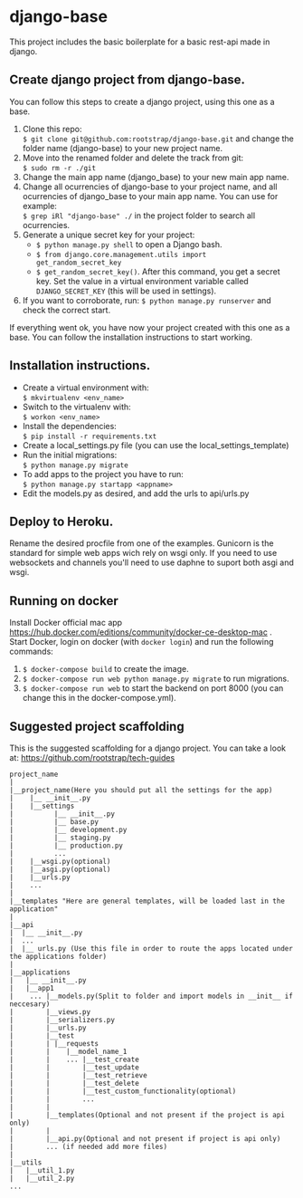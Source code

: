 # django-base

This project includes the basic boilerplate for a basic rest-api made in django.

## Create django project from django-base.
You can follow this steps to create a django project, using this one as a base.

1. Clone this repo:  
`$ git clone git@github.com:rootstrap/django-base.git` and change the folder name (django-base) to your new project name.
2. Move into the renamed folder and delete the track from git:  
`$ sudo rm -r ./git`
3. Change the main app name (django_base) to your new main app name.
4. Change all ocurrencies of django-base to your project name, and all ocurrencies of django_base to your main app name. You can use for example:  
`$ grep iRl "django-base" ./` in the project folder to search all ocurrencies.
5. Generate a unique secret key for your project:
    + `$ python manage.py shell` to open a Django bash.
    + `$ from django.core.management.utils import get_random_secret_key`
    + `$ get_random_secret_key()`. After this command, you get a secret key. Set the value in a virtual environment variable called `DJANGO_SECRET_KEY` (this will be used in settings).
6. If you want to corroborate, run:
`$ python manage.py runserver` and check the correct start.  

If everything went ok, you have now your project created with this one as a base.
You can follow the installation instructions to start working.

## Installation instructions.
- Create a virtual environment with:  
`$ mkvirtualenv <env_name>`
- Switch to the virtualenv with:  
`$ workon <env_name>`
- Install the dependencies:  
`$ pip install -r requirements.txt`
- Create a local_settings.py file (you can use the local_settings_template)
- Run the initial migrations:  
`$ python manage.py migrate`
- To add apps to the project you have to run:  
`$ python manage.py startapp <appname>`
- Edit the models.py as desired, and add the urls to api/urls.py

## Deploy to Heroku.
Rename the desired procfile from one of the examples.
Gunicorn is the standard for simple web apps wich rely on wsgi only.
If you need to use websockets and channels you'll need to use daphne to suport both asgi and wsgi.

## Running on docker

Install Docker official mac app https://hub.docker.com/editions/community/docker-ce-desktop-mac .  
Start Docker, login on docker (with `docker login`) and run the following commands:
1. `$ docker-compose build` to create the image.
2. `$ docker-compose run web python manage.py migrate` to run migrations.
3. `$ docker-compose run web` to start the backend on port 8000 (you can change this in the docker-compose.yml).

## Suggested project scaffolding

This is the suggested scaffolding for a django project. You can take a look at: 
https://github.com/rootstrap/tech-guides
```
project_name
|
|__project_name(Here you should put all the settings for the app)
|    |__ __init__.py
|    |__settings
|          |__ __init__.py
|          |__ base.py
|          |__ development.py
|          |__ staging.py
|          |__ production.py
|          ...
|    |__wsgi.py(optional)
|    |__asgi.py(optional)
|    |__urls.py
|    ...
|
|__templates "Here are general templates, will be loaded last in the application"
|
|__api
|  |__ __init__.py
|  ...
|  |__ urls.py (Use this file in order to route the apps located under the applications folder)
|
|__applications
|   |__ __init__.py
|   |__app1
|    ... |__models.py(Split to folder and import models in __init__ if neccesary)
|        |__views.py
|        |__serializers.py
|        |__urls.py
|        |__test
|        | |__requests
|        |    |__model_name_1
|        |    ... |__test_create
|        |        |__test_update
|        |        |__test_retrieve
|        |        |__test_delete
|        |        |__test_custom_functionality(optional)
|        |        ...
|        |
|        |__templates(Optional and not present if the project is api only)
|        |
|        |__api.py(Optional and not present if project is api only)
|        ... (if needed add more files)
|
|__utils
|   |__util_1.py
|   |__util_2.py
...
```
